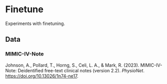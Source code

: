 # Finetune

Experiments with finetuning.

## Data

### MIMIC-IV-Note

Johnson, A., Pollard, T., Horng, S., Celi, L. A., & Mark, R. (2023). MIMIC-IV-Note: Deidentified free-text clinical notes (version 2.2). _PhysioNet_. https://doi.org/10.13026/1n74-ne17. 
